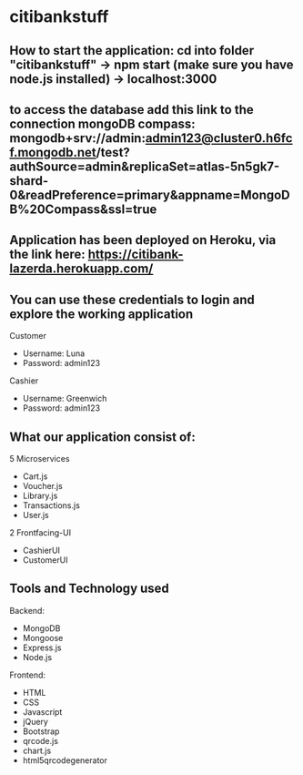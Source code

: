 # citibankstuff

## How to start the application: cd into folder "citibankstuff" -> npm start (make sure you have node.js installed) -> localhost:3000


## to access the database add this link to the connection mongoDB compass: mongodb+srv://admin:admin123@cluster0.h6fcf.mongodb.net/test?authSource=admin&replicaSet=atlas-5n5gk7-shard-0&readPreference=primary&appname=MongoDB%20Compass&ssl=true

## Application has been deployed on Heroku, via the link here: https://citibank-lazerda.herokuapp.com/

## You can use these credentials to login and explore the working application
Customer
- Username: Luna
- Password: admin123

Cashier
- Username: Greenwich
- Password: admin123

## What our application consist of:
5 Microservices
- Cart.js
- Voucher.js
- Library.js
- Transactions.js
- User.js

2 Frontfacing-UI
- CashierUI
- CustomerUI

## Tools and Technology used
Backend:
- MongoDB
- Mongoose
- Express.js
- Node.js

Frontend:
- HTML
- CSS
- Javascript
- jQuery
- Bootstrap
- qrcode.js
- chart.js
- html5qrcodegenerator
